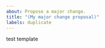 ```yaml
---
about: Propose a major change.
title: "(My major change proposal)"
labels: duplicate
---
```


test template
